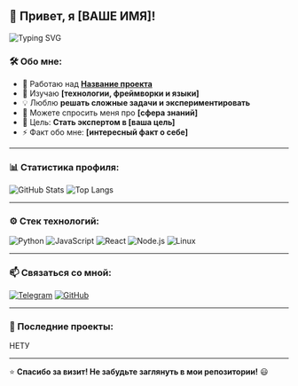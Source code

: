 ## 👋 Привет, я [ВАШЕ ИМЯ]!

![Typing SVG](https://readme-typing-svg.herokuapp.com?color=%2336BCF7&lines=Добро+пожаловать+в+мой+профиль!;Я+разработчик+и+люблю+кодить!;Всегда+учусь+чему-то+новому!)

### 🛠 Обо мне:
- 🔭 Работаю над **[Название проекта](ссылка_на_репозиторий)**
- 🌱 Изучаю **[технологии, фреймворки и языки]**
- 💡 Люблю **решать сложные задачи и экспериментировать**
- 💬 Можете спросить меня про **[сфера знаний]**
- 🎯 Цель: **Стать экспертом в [ваша цель]**
- ⚡ Факт обо мне: **[интересный факт о себе]**

---

### 📊 Статистика профиля:
![GitHub Stats](https://github-readme-stats.vercel.app/api?username=Samuray4ik04&show_icons=true&theme=radical)
![Top Langs](https://github-readme-stats.vercel.app/api/top-langs/?username=Samuray4ik04&layout=compact&theme=radical)

---

### ⚙️ Стек технологий:
![Python](https://img.shields.io/badge/Python-3776AB?style=for-the-badge&logo=python&logoColor=white)
![JavaScript](https://img.shields.io/badge/JavaScript-F7DF1E?style=for-the-badge&logo=javascript&logoColor=black)
![React](https://img.shields.io/badge/React-61DAFB?style=for-the-badge&logo=react&logoColor=black)
![Node.js](https://img.shields.io/badge/Node.js-339933?style=for-the-badge&logo=nodedotjs&logoColor=white)
![Linux](https://img.shields.io/badge/Linux-FCC624?style=for-the-badge&logo=linux&logoColor=black)

---

### 📫 Связаться со мной:
[![Telegram](https://img.shields.io/badge/Telegram-26A5E4?style=for-the-badge&logo=telegram&logoColor=white)](https://t.me/Samuray43k)
[![GitHub](https://img.shields.io/badge/GitHub-100000?style=for-the-badge&logo=github&logoColor=white)](https://github.com/Samuray4ik04)

---

### 🚀 Последние проекты:
НЕТУ

---

⭐️ **Спасибо за визит! Не забудьте заглянуть в мои репозитории!** 😃
